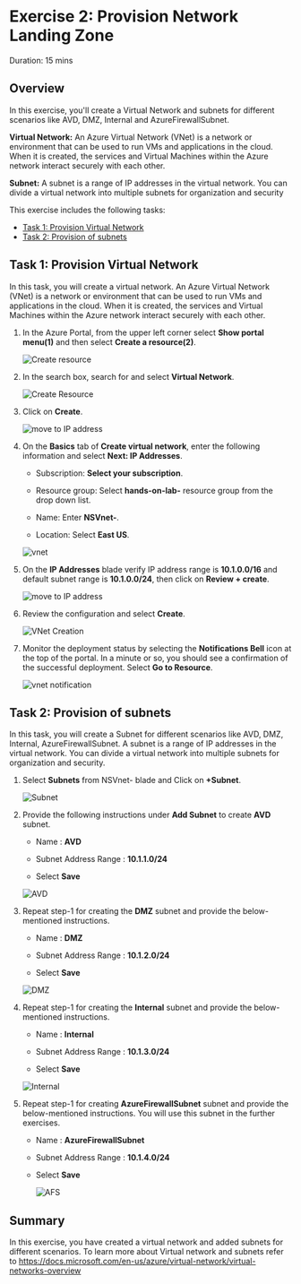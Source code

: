 
# Exercise 2: Provision Network Landing Zone

Duration: 15 mins

## Overview

In this exercise, you'll create a Virtual Network and subnets for different scenarios like AVD, DMZ, Internal and AzureFirewallSubnet.

**Virtual Network:** An Azure Virtual Network (VNet) is a network or environment that can be used to run VMs and applications in the cloud. When it is created, the services and Virtual Machines within the Azure network interact securely with each other.

**Subnet:**  A subnet is a range of IP addresses in the virtual network. You can divide a virtual network into multiple subnets for organization and security

This exercise includes the following tasks:

* [Task 1: Provision Virtual Network](https://github.com/CloudLabsAI-Azure/AIW-Azure-Network-Solutions/blob/main/LabFiles/2.%20Provision-Network-Landing-Zone.md#task-1-provision-virtual-network)
* [Task 2: Provision of subnets](https://github.com/CloudLabsAI-Azure/AIW-Azure-Network-Solutions/blob/main/LabFiles/2.%20Provision-Network-Landing-Zone.md#task-2-provision-of-subnets)


## Task 1: Provision Virtual Network 

In this task, you will create a virtual network. An Azure Virtual Network (VNet) is a network or environment that can be used to run VMs and applications in the cloud. When it is created, the services and Virtual Machines within the Azure network interact securely with each other.

1.  In the Azure Portal, from the upper left corner select **Show portal menu(1)** and then select **Create a resource(2)**.

      ![Create resource](https://github.com/Divyasri199/AIW-Azure-Network-Solutions/blob/prod/media/createare.png?raw=true)
     
2.  In the search box, search for and select **Virtual Network**.

     ![Create Resource](https://github.com/CloudLabsAI-Azure/AIW-Azure-Network-Solutions/blob/main/media/vnetsearch.png?raw=true)
     
3.  Click on **Create**.

      ![move to IP address](https://github.com/CloudLabsAI-Azure/AIW-Azure-Network-Solutions/blob/main/media/vnet.png?raw=true)
     
4. On the **Basics** tab of **Create virtual network**, enter the following information and select **Next: IP Addresses**.

    -  Subscription: **Select your subscription**.
  
    -  Resource group: Select **hands-on-lab-<inject key="DeploymentID" enableCopy="false"/>** resource group from the drop down list.

    -  Name:  Enter **NSVnet-<inject key="DeploymentID" enableCopy="false"/>**.

    -  Location: Select **East US**.

     ![vnet](https://github.com/CloudLabsAI-Azure/AIW-Azure-Network-Solutions/blob/main/media/vnet1.png?raw=true)

5. On the **IP Addresses** blade verify IP address range is **10.1.0.0/16**  and default subnet range is **10.1.0.0/24**, then click on **Review + create**.
 
   ![move to IP address](https://github.com/CloudLabsAI-Azure/AIW-Azure-Network-Solutions/blob/main/media/vnet-new.png?raw=true)

6. Review the configuration and select **Create**.

     ![VNet Creation](https://github.com/CloudLabsAI-Azure/AIW-Azure-Network-Solutions/blob/main/media/vnet2.png?raw=true)

7. Monitor the deployment status by selecting the **Notifications Bell** icon at the top of the portal. In a minute or so, you should see a confirmation of the successful deployment. Select **Go to Resource**.

     ![vnet notification](https://github.com/CloudLabsAI-Azure/AIW-Azure-Network-Solutions/blob/main/media/vnet3.png?raw=true)

## Task 2: Provision of subnets

In this task, you will create a Subnet for different scenarios like AVD, DMZ, Internal, AzureFirewallSubnet. A subnet is a range of IP addresses in the virtual network. You can divide a virtual network into multiple subnets for organization and security.

1.  Select **Subnets** from NSVnet-<inject key="DeploymentID" enableCopy="false"/> blade and Click on **+Subnet**.

      ![Subnet](https://github.com/CloudLabsAI-Azure/AIW-Azure-Network-Solutions/blob/main/media/nssubnet.png?raw=true)
      
2. Provide the following instructions under **Add Subnet** to create **AVD** subnet.

    - Name : **AVD**
    
    - Subnet Address Range : **10.1.1.0/24**
    
    - Select **Save**

    ![AVD](https://github.com/CloudLabsAI-Azure/AIW-Azure-Network-Solutions/blob/main/media/nssubnet1.png?raw=true)
    
3. Repeat step-1 for creating the **DMZ** subnet and provide the below-mentioned instructions.

    - Name : **DMZ**
    
    - Subnet Address Range : **10.1.2.0/24**
    
    - Select **Save**

    ![DMZ](https://github.com/CloudLabsAI-Azure/AIW-Azure-Network-Solutions/blob/main/media/nssubnet2.png?raw=true)
    
4. Repeat step-1 for creating the **Internal** subnet and provide the below-mentioned instructions.

    - Name : **Internal**
    
    - Subnet Address Range : **10.1.3.0/24** 
    
    - Select **Save**
    
    ![Internal](https://github.com/CloudLabsAI-Azure/AIW-Azure-Network-Solutions/blob/main/media/nssubnet3.png?raw=true)
    
5. Repeat step-1 for creating **AzureFirewallSubnet** subnet and provide the below-mentioned instructions. You will use this subnet in the further exercises.

    - Name : **AzureFirewallSubnet**
    
    - Subnet Address Range : **10.1.4.0/24** 
    
    - Select **Save**

      ![AFS](https://github.com/CloudLabsAI-Azure/AIW-Azure-Network-Solutions/blob/main/media/AFS2.png?raw=true)
  
## Summary

In this exercise, you have created a virtual network and added subnets for different scenarios. To learn more about Virtual network and subnets refer to https://docs.microsoft.com/en-us/azure/virtual-network/virtual-networks-overview
   
   
